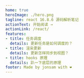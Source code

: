 ```yaml
---
home: true
heroImage: ./hero.png
tagline: react 16.8.6 源码解析笔记
actionText: 开始阅读 →
actionLink: /react/
features:
- title: 任务调度
  details: 更新任务是如何调度的？
- title: 渲染更新
  details: 更新怎样同步到视图？
- title: hooks 原理
  details: 趴一下底层的原理
footer: Made by jonsam with ❤️
---
```

